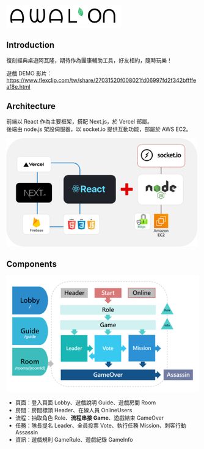 
<img src='./public/logo.png' width='300'>

## Introduction

復刻經典桌遊阿瓦隆，期待作為團康輔助工具，好友相約，隨時玩樂！  

遊戲 DEMO 影片：https://www.flexclip.com/tw/share/27031520f008021fd06997fd2f342bffffeaf8e.html

## Architecture

前端以 React 作為主要框架，搭配 Next.js，於 Vercel 部屬。  
後端由 node.js 架設伺服器，以 socket.io 提供互動功能，部屬於 AWS EC2。

<img src='./public/read/architecture.png' width='500'>

## Components

<img src='./public/read/components.PNG' width='600'> 

- 頁面：登入頁面 Lobby、遊戲說明 Guide、遊戲房間 Room  
- 房間：房間標頭 Header、在線人員 OnlineUsers  
- 流程：抽取角色 Role、<b>流程串接 Game</b>、遊戲結束 GameOver  
- 任務：隊長提名 Leader、全員投票 Vote、執行任務 Mission、刺客行動 Assassin  
- 資訊：遊戲規則 GameRule、遊戲紀錄 GameInfo








